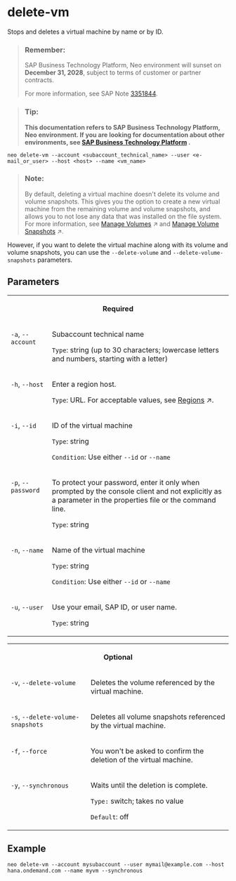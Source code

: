 <!-- loio9adf1b0d48d84c32893196003a695cc3 -->

# delete-vm

Stops and deletes a virtual machine by name or by ID.



> ### Remember:  
> SAP Business Technology Platform, Neo environment will sunset on **December 31, 2028**, subject to terms of customer or partner contracts.
> 
> For more information, see SAP Note [3351844](https://me.sap.com/notes/3351844).

> ### Tip:  
> **This documentation refers to SAP Business Technology Platform, Neo environment. If you are looking for documentation about other environments, see [SAP Business Technology Platform](https://help.sap.com/docs/btp/sap-business-technology-platform/sap-business-technology-platform?version=Cloud) .**



```
neo delete-vm --account <subaccount_technical_name> --user <e-mail_or_user> --host <host> --name <vm_name>
```

> ### Note:  
> By default, deleting a virtual machine doesn't delete its volume and volume snapshots. This gives you the option to create a new virtual machine from the remaining volume and volume snapshots, and allows you to not lose any data that was installed on the file system. For more information, see [Manage Volumes](https://help.sap.com/viewer/c746ff81651e4b8fb6efc11146091016/Cloud/en-US/a533e9cd946f4cc4b4d5973c326a685b.html "A volume is the persistent storage that is created automatically when a virtual machine is created.") :arrow_upper_right: and [Manage Volume Snapshots](https://help.sap.com/viewer/c746ff81651e4b8fb6efc11146091016/Cloud/en-US/93dd4760f72f42f6a668c903030272a4.html "You can take a snapshot of an existing virtual machine volume in your subaccount and use it to create a new virtual machine with the same file system thus saving any manual installation.") :arrow_upper_right:.

However, if you want to delete the virtual machine along with its volume and volume snapshots, you can use the `--delete-volume` and `--delete-volume-snapshots` parameters.



## Parameters




<table>
<tr>
<th valign="top" colspan="2">

Required

</th>
</tr>
<tr>
<td valign="top">

`-a`, `--account`

</td>
<td valign="top">

Subaccount technical name

`Type`: string \(up to 30 characters; lowercase letters and numbers, starting with a letter\)

</td>
</tr>
<tr>
<td valign="top">

`-h`, `--host`

</td>
<td valign="top">

Enter a region host.

`Type`: URL. For acceptable values, see [Regions](https://help.sap.com/viewer/65de2977205c403bbc107264b8eccf4b/Cloud/en-US/350356d1dc314d3199dca15bd2ab9b0e.html "You can deploy applications in different regions. Each region represents a geographical location (for example, Europe, US East) where applications, data, or services are hosted.") :arrow_upper_right:.

</td>
</tr>
<tr>
<td valign="top">

`-i`, `--id` 

</td>
<td valign="top">

ID of the virtual machine

`Type`: string

`Condition`: Use either `--id` or `--name`

</td>
</tr>
<tr>
<td valign="top">

`-p`, `--password`

</td>
<td valign="top">

To protect your password, enter it only when prompted by the console client and not explicitly as a parameter in the properties file or the command line.

`Type`: string

</td>
</tr>
<tr>
<td valign="top">

`-n`, `--name` 

</td>
<td valign="top">

Name of the virtual machine

`Type`: string

`Condition`: Use either `--id` or `--name`

</td>
</tr>
<tr>
<td valign="top">

`-u`, `--user`

</td>
<td valign="top">

Use your email, SAP ID, or user name.

`Type`: string

</td>
</tr>
</table>


<table>
<tr>
<th valign="top" colspan="2">

Optional

</th>
</tr>
<tr>
<td valign="top">

`-v`, `--delete-volume` 

</td>
<td valign="top">

Deletes the volume referenced by the virtual machine.

</td>
</tr>
<tr>
<td valign="top">

`-s`, `--delete-volume-snapshots` 

</td>
<td valign="top">

Deletes all volume snapshots referenced by the virtual machine.

</td>
</tr>
<tr>
<td valign="top">

`-f`, `--force` 

</td>
<td valign="top">

You won't be asked to confirm the deletion of the virtual machine.

</td>
</tr>
<tr>
<td valign="top">

`-y`, `--synchronous` 

</td>
<td valign="top">

Waits until the deletion is complete.

`Type:` switch; takes no value

`Default`: off

</td>
</tr>
</table>



## Example

```
neo delete-vm --account mysubaccount --user mymail@example.com --host hana.ondemand.com --name myvm --synchronous
```

